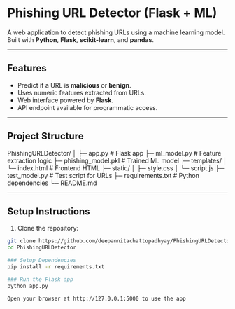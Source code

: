 # Phishing URL Detector (Flask + ML)

A web application to detect phishing URLs using a machine learning model.  
Built with **Python**, **Flask**, **scikit-learn**, and **pandas**.

---

## Features

- Predict if a URL is **malicious** or **benign**.
- Uses numeric features extracted from URLs.
- Web interface powered by **Flask**.
- API endpoint available for programmatic access.

---

## Project Structure
PhishingURLDetector/
│
├─ app.py # Flask app
├─ ml_model.py # Feature extraction logic
├─ phishing_model.pkl # Trained ML model
├─ templates/
│ └─ index.html # Frontend HTML
├─ static/
│ ├─ style.css
│ └─ script.js
├─ test_model.py # Test script for URLs
├─ requirements.txt # Python dependencies
└─ README.md


---

## Setup Instructions

1. Clone the repository:

```bash
git clone https://github.com/deepannitachattopadhyay/PhishingURLDetector.git
cd PhishingURLDetector

### Setup Dependencies
pip install -r requirements.txt

### Run the Flask app
python app.py

Open your browser at http://127.0.0.1:5000 to use the app
